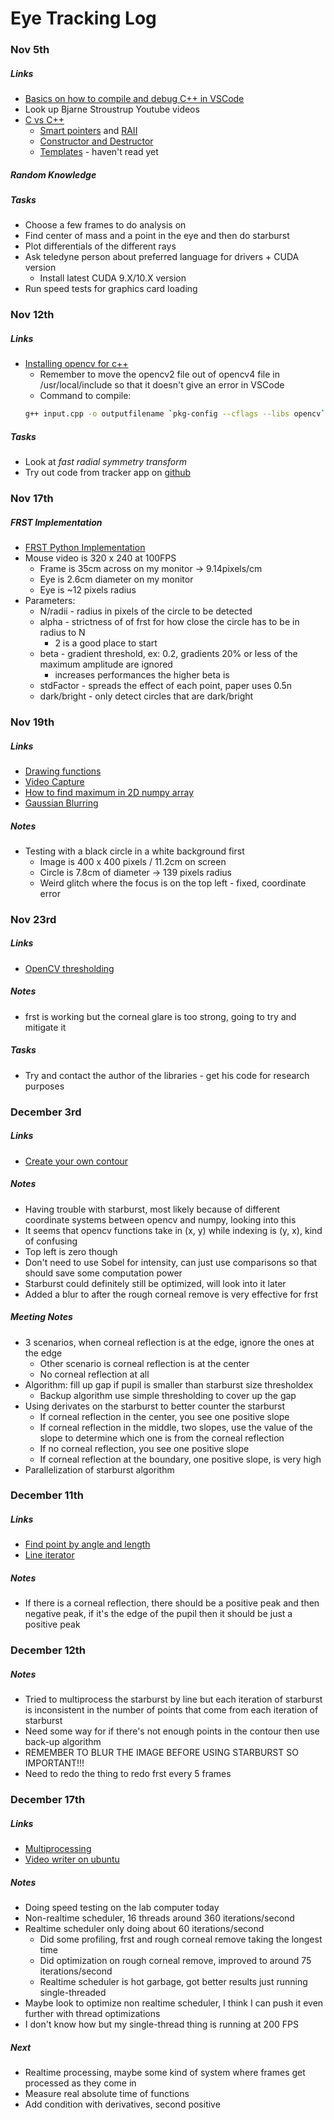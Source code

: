 # Eye Tracking Log

### Nov 5th
##### Links
- [Basics on how to compile and debug C++ in VSCode](https://code.visualstudio.com/docs/cpp/config-linux)
- Look up Bjarne Stroustrup Youtube videos
- [C vs C++](https://softwareengineering.stackexchange.com/questions/16390/what-are-the-fundamental-differences-between-c-and-c)
    - [Smart pointers](https://docs.microsoft.com/en-us/cpp/cpp/smart-pointers-modern-cpp?view=msvc-160) and [RAII](https://docs.microsoft.com/en-us/cpp/cpp/object-lifetime-and-resource-management-modern-cpp?view=msvc-160)
    - [Constructor and Destructor](https://www.tutorialspoint.com/cplusplus/cpp_constructor_destructor.htm)
    - [Templates](http://www.cplusplus.com/doc/oldtutorial/templates/) - haven't read yet

##### Random Knowledge

##### Tasks
- Choose a few frames to do analysis on
- Find center of mass and a point in the eye and then do starburst
- Plot differentials of the different rays
- Ask teledyne person about preferred language for drivers + CUDA version
    - Install latest CUDA 9.X/10.X version
- Run speed tests for graphics card loading


### Nov 12th
##### Links
- [Installing opencv for c++](http://techawarey.com/programming/install-opencv-c-c-in-ubuntu-18-04-lts-step-by-step-guide/)
    - Remember to move the opencv2 file out of opencv4 file in /usr/local/include so that it doesn't give an error in VSCode
    - Command to compile: 
    ```bash
    g++ input.cpp -o outputfilename `pkg-config --cflags --libs opencv`
    ```

##### Tasks
- Look at *fast radial symmetry transform*
- Try out code from tracker app on [github](http://github.com/coxlab/eyetracker)


### Nov 17th
##### FRST Implementation
- [FRST Python Implementation](https://github.com/Xonxt/frst)
- Mouse video is 320 x 240 at 100FPS
    - Frame is 35cm across on my monitor -> 9.14pixels/cm
    - Eye is 2.6cm diameter on my monitor
    - Eye is ~12 pixels radius
- Parameters:
    - N/radii - radius in pixels of the circle to be detected
    - alpha - strictness of of frst for how close the circle has to be in radius to N
        - 2 is a good place to start
    - beta - gradient threshold, ex: 0.2, gradients 20% or less of the maximum amplitude are ignored
        - increases performances the higher beta is
    - stdFactor - spreads the effect of each point, paper uses 0.5n
    - dark/bright - only detect circles that are dark/bright

### Nov 19th
##### Links
- [Drawing functions](https://docs.opencv.org/master/dc/da5/tutorial_py_drawing_functions.html)
- [Video Capture](https://docs.opencv.org/3.4/d8/dfe/classcv_1_1VideoCapture.html#a85b55cf6a4a50451367ba96b65218ba1)
- [How to find maximum in 2D numpy array](https://stackoverflow.com/questions/55284090/how-to-find-maximum-value-in-whole-2d-array-with-indices)
- [Gaussian Blurring](https://docs.opencv.org/master/d4/d13/tutorial_py_filtering.html)
##### Notes
- Testing with a black circle in a white background first
    - Image is 400 x 400 pixels / 11.2cm on screen
    - Circle is 7.8cm of diameter -> 139 pixels radius
    - Weird glitch where the focus is on the top left - fixed, coordinate error

### Nov 23rd
##### Links
 - [OpenCV thresholding](https://docs.opencv.org/master/d7/d4d/tutorial_py_thresholding.html)
 
##### Notes
- frst is working but the corneal glare is too strong, going to try and mitigate it

##### Tasks
- Try and contact the author of the libraries - get his code for research purposes

### December 3rd
##### Links
- [Create your own contour](https://stackoverflow.com/questions/14161331/creating-your-own-contour-in-opencv-using-python)

##### Notes
- Having trouble with starburst, most likely because of different coordinate systems between opencv and numpy, looking into this
- It seems that opencv functions take in (x, y) while indexing is (y, x), kind of confusing
- Top left is zero though
- Don't need to use Sobel for intensity, can just use comparisons so that should save some computation power
- Starburst could definitely still be optimized, will look into it later
- Added a blur to after the rough corneal remove is very effective for frst

##### Meeting Notes
- 3 scenarios, when corneal reflection is at the edge, ignore the ones at the edge
    - Other scenario is corneal reflection is at the center
    - No corneal reflection at all
- Algorithm: fill up gap if pupil is smaller than starburst size thresholdex
    - Backup algorithm use simple thresholding to cover up the gap
- Using derivates on the starburst to better counter the starburst
    - If corneal reflection in the center, you see one positive slope
    - If corneal reflection in the middle, two slopes, use the value of the slope to determine which one is from the corneal reflection
    - If no corneal reflection, you see one positive slope 
    - If corneal reflection at the boundary, one positive slope, is very high
- Parallelization of starburst algorithm


### December 11th
##### Links
- [Find point by angle and length](https://stackoverflow.com/questions/22252438/draw-a-line-using-an-angle-and-a-point-in-opencv)
- [Line iterator](https://stackoverflow.com/questions/32328179/opencv-3-0-lineiterator)
##### Notes
- If there is a corneal reflection, there should be a positive peak and then negative peak, if it's the edge of the pupil then it should be just a positive peak

### December 12th
##### Notes
- Tried to multiprocess the starburst by line but each iteration of starburst is inconsistent in the number of points that come from each iteration of starburst
- Need some way for if there's not enough points in the contour then use back-up algorithm
- REMEMBER TO BLUR THE IMAGE BEFORE USING STARBURST SO IMPORTANT!!!
- Need to redo the thing to redo frst every 5 frames


### December 17th
##### Links
- [Multiprocessing](https://docs.python.org/3/library/multiprocessing.html)
- [Video writer on ubuntu](https://answers.opencv.org/question/182488/not-able-to-save-video-using-cv2videowriter-on-ubuntu-1604/)
##### Notes
- Doing speed testing on the lab computer today
- Non-realtime scheduler, 16 threads around 360 iterations/second
- Realtime scheduler only doing about 60 iterations/second
    - Did some profiling, frst and rough corneal remove taking the longest time
    - Did optimization on rough corneal remove, improved to around 75 iterations/second
    - Realtime scheduler is hot garbage, got better results just running single-threaded
- Maybe look to optimize non realtime scheduler, I think I can push it even further with thread optimizations
- I don't know how but my single-thread thing is running at 200 FPS
##### Next
- Realtime processing, maybe some kind of system where frames get processed as they come in
- Measure real absolute time of functions
- Add condition with derivatives, second positive